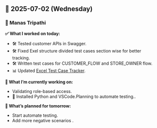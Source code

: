  

## 📅 2025-07-02 (Wednesday)

### 👤 Manas Tripathi

**✅ What I worked on today:**
- 🛠️ Tested customer APIs in Swagger.
- 🛠️ Fixed Exel structure divided test cases section wise for better tracking.
- 🛠️ Written test cases for CUSTOMER_FLOW and STORE_OWNER flow.
- 📊 Updated [Excel Test Case Tracker](https://evolotekai-my.sharepoint.com/:x:/r/personal/aman_lalpuria_evolotek_ai/_layouts/15/Doc.aspx?sourcedoc=%7B1A85F6E1-CE58-408A-98E6-D22580931C7D%7D&file=API%20Test%20Cases.xlsx&fromShare=true&action=default&mobileredirect=true).

**🧠 What I’m currently working on:**
- Validating role-based access.
- 🐛 Installed Python and VSCode.Planning to automate testing..

**📌 What’s planned for tomorrow:**
- Start automate testing.
- Add more negative scenarios .

 
